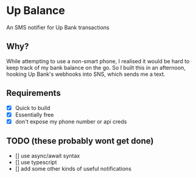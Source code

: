 # Up Balance
An SMS notifier for Up Bank transactions

## Why?
While attempting to use a non-smart phone, I realised it would be hard to keep track of my bank balance on the go. 
So I built this in an afternoon, hooking Up Bank's webhooks into SNS, which sends me a text. 

## Requirements
- [x] Quick to build
- [x] Essentially free
- [x] don't expose my phone number or api creds

## TODO (these probably wont get done)
- [] use async/await syntax
- [] use typescript
- [] add some other kinds of useful notifications
